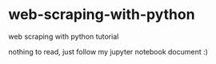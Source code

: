 # web-scraping-with-python
web scraping with python tutorial  

nothing to read, just follow my jupyter notebook document :)
